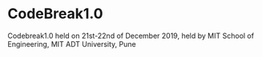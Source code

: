 # CodeBreak1.0
Codebreak1.0 held on 21st-22nd of December 2019, held by MIT School of Engineering, MIT ADT University, Pune
